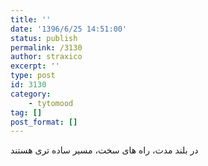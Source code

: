 ```yaml
---
title: ''
date: '1396/6/25 14:51:00'
status: publish
permalink: /3130
author: straxico
excerpt: ''
type: post
id: 3130
category:
    - tytomood
tag: []
post_format: []
---
```

در بلند مدت، راه های سخت، مسیر ساده تری هستند